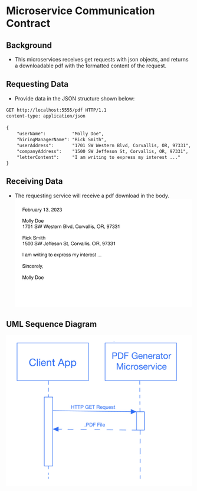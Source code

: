 # Microservice Communication Contract

## Background
- This microservices receives get requests with json objects, and returns a downloadable pdf with the formatted content of the request.

## Requesting Data
- Provide data in the JSON structure shown below:
```http
GET http://localhost:5555/pdf HTTP/1.1
content-type: application/json

{
    "userName":          "Molly Doe",
    "hiringManagerName": "Rick Smith",
    "userAddress":       "1701 SW Western Blvd, Corvallis, OR, 97331",
    "companyAddress":    "1500 SW Jeffeson St, Corvallis, OR, 97331",
    "letterContent":     "I am writing to express my interest ..."
}
```

## Receiving Data
- The requesting service will receive a pdf download in the body.
![](./pdf_generator_return.png)

## UML Sequence Diagram
![](./A8_UML_Diagram.jpeg)
